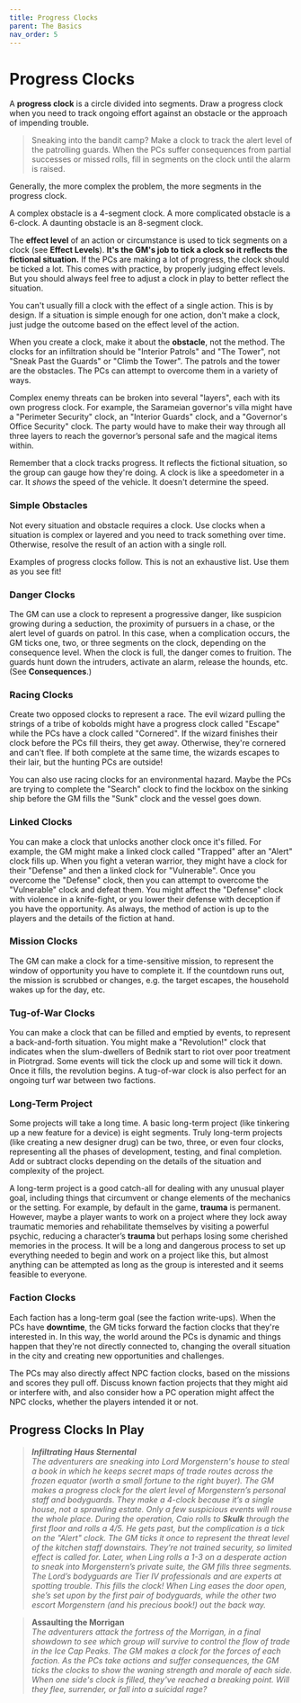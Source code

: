 ```yaml
---
title: Progress Clocks
parent: The Basics
nav_order: 5
---
```


# Progress Clocks

A **progress clock** is a circle divided into segments. Draw a progress clock when you need to track ongoing effort against an obstacle or the approach of impending trouble.

> Sneaking into the bandit camp? Make a clock to track the alert level of the patrolling guards. When the PCs suffer consequences from partial successes or missed rolls, fill in segments on the clock until the alarm is raised.

Generally, the more complex the problem, the more segments in the progress clock.

A complex obstacle is a 4-segment clock. A more complicated obstacle is a 6-clock. A daunting obstacle is an 8-segment clock.

The **effect level** of an action or circumstance is used to tick segments on a clock (see **Effect Levels**). **It's the GM's job to tick a clock so it reflects the fictional situation.** If the PCs are making a lot of progress, the clock should be ticked a lot. This comes with practice, by properly judging effect levels. But you should always feel free to adjust a clock in play to better reflect the situation.

You can't usually fill a clock with the effect of a single action. This is by design. If a situation is simple enough for one action, don't make a clock, just judge the outcome based on the effect level of the action.

When you create a clock, make it about the **obstacle**, not the method. The clocks for an infiltration should be "Interior Patrols" and "The Tower", not "Sneak Past the Guards" or "Climb the Tower". The patrols and the tower are the obstacles. The PCs can attempt to overcome them in a variety of ways.

Complex enemy threats can be broken into several "layers", each with its own progress clock. For example, the Sarameian governor's villa might have a "Perimeter Security" clock, an "Interior Guards" clock, and a "Governor's Office Security" clock. The party would have to make their way through all three layers to reach the governor’s personal safe and the magical items within.

Remember that a clock tracks progress. It reflects the fictional situation, so the group can gauge how they're doing. A clock is like a speedometer in a car. It *shows* the speed of the vehicle. It doesn't determine the speed.

### Simple Obstacles
Not every situation and obstacle requires a clock. Use clocks when a situation is complex or layered and you need to track something over time. Otherwise, resolve the result of an action with a single roll.

Examples of progress clocks follow. This is not an exhaustive list. Use them as you see fit!

### Danger Clocks
The GM can use a clock to represent a progressive danger, like suspicion growing during a seduction, the proximity of pursuers in a chase, or the alert level of guards on patrol. In this case, when a complication occurs, the GM ticks one, two, or three segments on the clock, depending on the consequence level. When the clock is full, the danger comes to fruition. The guards hunt down the intruders, activate an alarm, release the hounds, etc. (See **Consequences**.)

### Racing Clocks
Create two opposed clocks to represent a race. The evil wizard pulling the strings of a tribe of kobolds might have a progress clock called "Escape" while the PCs have a clock called "Cornered". If the wizard finishes their clock before the PCs fill theirs, they get away. Otherwise, they're cornered and can't flee. If both complete at the same time, the wizards escapes to their lair, but the hunting PCs are outside!

You can also use racing clocks for an environmental hazard. Maybe the PCs are trying to complete the "Search" clock to find the lockbox on the sinking ship before the GM fills the "Sunk" clock and the vessel goes down.

### Linked Clocks
You can make a clock that unlocks another clock once it's filled. For example, the GM might make a linked clock called "Trapped" after an "Alert" clock fills up. When you fight a veteran warrior, they might have a clock for their "Defense" and then a linked clock for "Vulnerable". Once you overcome the "Defense" clock, then you can attempt to overcome the "Vulnerable" clock and defeat them. You might affect the "Defense" clock with violence in a knife-fight, or you lower their defense with deception if you have the opportunity. As always, the method of action is up to the players and the details of the fiction at hand.

### Mission Clocks
The GM can make a clock for a time-sensitive mission, to represent the window of opportunity you have to complete it. If the countdown runs out, the mission is scrubbed or changes, e.g. the target escapes, the household wakes up for the day, etc.

### Tug-of-War Clocks
You can make a clock that can be filled and emptied by events, to represent a back-and-forth situation. You might make a "Revolution!" clock that indicates when the slum-dwellers of Bednik start to riot over poor treatment in Piotrgrad. Some events will tick the clock up and some will tick it down. Once it fills, the revolution begins. A tug-of-war clock is also perfect for an ongoing turf war between two factions.

### Long-Term Project
Some projects will take a long time. A basic long-term project (like tinkering up a new feature for a device) is eight segments. Truly long-term projects (like creating a new designer drug) can be two, three, or even four clocks, representing all the phases of development, testing, and final completion. Add or subtract clocks depending on the details of the situation and complexity of the project.

A long-term project is a good catch-all for dealing with any unusual player goal, including things that circumvent or change elements of the mechanics or the setting. For example, by default in the game, **trauma** is permanent. However, maybe a player wants to work on a project where they lock away traumatic memories and rehabilitate themselves by visiting a powerful psychic, reducing a character’s **trauma** but perhaps losing some cherished memories in the process. It will be a long and dangerous process to set up everything needed to begin and work on a project like this, but almost anything can be attempted as long as the group is interested and it seems feasible to everyone.

### Faction Clocks
Each faction has a long-term goal (see the faction write-ups). When the PCs have **downtime**, the GM ticks forward the faction clocks that they're interested in. In this way, the world around the PCs is dynamic and things happen that they're not directly connected to, changing the overall situation in the city and creating new opportunities and challenges.

The PCs may also directly affect NPC faction clocks, based on the missions and scores they pull off. Discuss known faction projects that they might aid or interfere with, and also consider how a PC operation might affect the NPC clocks, whether the players intended it or not.

## Progress Clocks In Play
> ***Infiltrating Haus Sternental***
> <br>
> *The adventurers are sneaking into Lord Morgenstern's house to steal a book in which he keeps secret maps of trade routes across the frozen equator (worth a small fortune to the right buyer). The GM makes a progress clock for the alert level of Morgenstern’s personal staff and bodyguards. They make a 4-clock because it’s a single house, not a sprawling estate. Only a few suspicious events will rouse the whole place. During the operation, Caio rolls to **Skulk** through the first floor and rolls a 4/5. He gets past, but the complication is a tick on the "Alert" clock. The GM ticks it once to represent the threat level of the kitchen staff downstairs. They’re not trained security, so limited effect is called for. Later, when Ling rolls a 1-3 on a desperate action to sneak into Morgenstern’s private suite, the GM fills three segments. The Lord’s bodyguards are Tier IV professionals and are experts at spotting trouble. This fills the clock! When Ling eases the door open, she’s set upon by the first pair of bodyguards, while the other two escort Morgenstern (and his precious book!) out the back way.*

> **Assaulting the Morrigan**
> <br>
> *The adventurers attack the fortress of the Morrigan, in a final showdown to see which group will survive to control the flow of trade in the Ice Cap Peaks. The GM makes a clock for the forces of each faction. As the PCs take actions and suffer consequences, the GM ticks the clocks to show the waning strength and morale of each side. When one side's clock is filled, they've reached a breaking point. Will they flee, surrender, or fall into a suicidal rage?*
